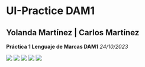 # UI-Practice DAM1

<h2>Yolanda Martínez | Carlos Martínez</h2>
<p><b>Práctica 1 Lenguaje de Marcas DAM1</b> <i>24/10/2023</i></p>

![](https://i.imgur.com/J94qQ0o.png)
![](https://i.imgur.com/OVMmyav.png)
![](https://i.imgur.com/jloXBEV.png)
![](https://i.imgur.com/1NoLH8u.png)
![](https://i.imgur.com/jmVVSfm.png)
